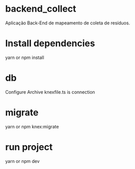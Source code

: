 # backend_collect
Aplicação Back-End de mapeamento de coleta de resíduos.

# Install dependencies
yarn or npm install

# db
Configure Archive knexfile.ts is connection

# migrate
yarn or npm knex:migrate

# run project
yarn or npm dev
